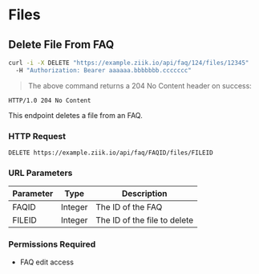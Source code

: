 # Files

## Delete File From FAQ
```bash
curl -i -X DELETE "https://example.ziik.io/api/faq/124/files/12345"
  -H "Authorization: Bearer aaaaaa.bbbbbbb.ccccccc"
```

> The above command returns a 204 No Content header on success:

```http
HTTP/1.0 204 No Content
```

This endpoint deletes a file from an FAQ.

### HTTP Request

`DELETE https://example.ziik.io/api/faq/FAQID/files/FILEID`

### URL Parameters

Parameter | Type | Description
--------- | ---- | -----------
FAQID | Integer | The ID of the FAQ
FILEID | Integer | The ID of the file to delete

### Permissions Required

* FAQ edit access
